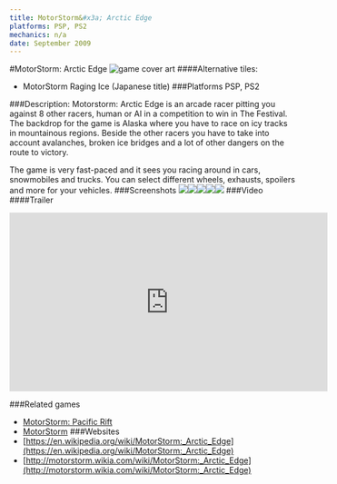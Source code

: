 ```yaml
---
title: MotorStorm&#x3a; Arctic Edge
platforms: PSP, PS2
mechanics: n/a
date: September 2009
---
```

#MotorStorm: Arctic Edge
![game cover art](//images.igdb.com/igdb/image/upload/t_cover_big/zrj0wfpchw6crbhjyaru.jpg "Logo Title Text 1")
####Alternative tiles:
* MotorStorm Raging Ice (Japanese title)
###Platforms
PSP, PS2

###Description:
Motorstorm: Arctic Edge is an arcade racer pitting you against 8 other racers, human or AI in a competition to win in The Festival. The backdrop for the game is Alaska where you have to race on icy tracks in mountainous regions. Beside the other racers you have to take into account avalanches, broken ice bridges and a lot of other dangers on the route to victory. 
 
The game is very fast-paced and it sees you racing around in cars, snowmobiles and trucks. You can select different wheels, exhausts, spoilers and more for your vehicles.
###Screenshots
<a target="_blank" href="//images.igdb.com/igdb/image/upload/t_cover_big/sdee6bwpbxmnfxjadghh.jpg"><img src="//images.igdb.com/igdb/image/upload/t_thumb/sdee6bwpbxmnfxjadghh.jpg"/></a><a target="_blank" href="//images.igdb.com/igdb/image/upload/t_cover_big/iommwf04bpkyjzaxy9aq.jpg"><img src="//images.igdb.com/igdb/image/upload/t_thumb/iommwf04bpkyjzaxy9aq.jpg"/></a><a target="_blank" href="//images.igdb.com/igdb/image/upload/t_cover_big/qs7u4emqwxcy8wwbse1z.jpg"><img src="//images.igdb.com/igdb/image/upload/t_thumb/qs7u4emqwxcy8wwbse1z.jpg"/></a><a target="_blank" href="//images.igdb.com/igdb/image/upload/t_cover_big/jonj11yydrwmbuofrna3.jpg"><img src="//images.igdb.com/igdb/image/upload/t_thumb/jonj11yydrwmbuofrna3.jpg"/></a><a target="_blank" href="//images.igdb.com/igdb/image/upload/t_cover_big/wqzxu5l25dp1pvocebkn.jpg"><img src="//images.igdb.com/igdb/image/upload/t_thumb/wqzxu5l25dp1pvocebkn.jpg"/></a>
###Video
####Trailer

<iframe width="560" height="315" src="https://www.youtube.com/embed/F-r3m57sSng" frameborder="0" allowfullscreen></iframe>

###Related games
* [MotorStorm: Pacific Rift](/games/motorstorm-pacific-rift-2554/)
* [MotorStorm](/games/motorstorm-2553/)
###Websites
* [https://en.wikipedia.org/wiki/MotorStorm:_Arctic_Edge](https://en.wikipedia.org/wiki/MotorStorm:_Arctic_Edge)
* [http://motorstorm.wikia.com/wiki/MotorStorm:_Arctic_Edge](http://motorstorm.wikia.com/wiki/MotorStorm:_Arctic_Edge)
